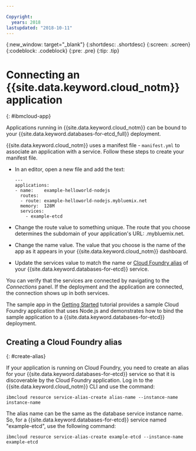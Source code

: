 ```yaml
---

Copyright:
  years: 2018
lastupdated: "2018-10-11"
---
```


{:new_window: target="_blank"}
{:shortdesc: .shortdesc}
{:screen: .screen}
{:codeblock: .codeblock}
{:pre: .pre}
{:tip: .tip}

# Connecting an {{site.data.keyword.cloud_notm}} application
{: #ibmcloud-app}

Applications running in {{site.data.keyword.cloud_notm}} can be bound to your {{site.data.keyword.databases-for-etcd_full}} deployment. 

{{site.data.keyword.cloud_notm}} uses a manifest file - `manifest.yml` to associate an application with a service. Follow these steps to create your manifest file.
- In an editor, open a new file and add the text:
  ```
  ---
  applications:
  - name:    example-helloworld-nodejs
    routes:
    - route: example-helloworld-nodejs.mybluemix.net
    memory:  128M
    services:
      - example-etcd
  ```

- Change the route value to something unique. The route that you choose determines the subdomain of your application's URL: <host>.mybluemix.net.
- Change the name value. The value that you choose is the name of the app as it appears in your {{site.data.keyword.cloud_notm}} dashboard.
- Update the services value to match the name or [Cloud Foundry alias](#create-alias) of your {{site.data.keyword.databases-for-etcd}} service.

You can verify that the services are connected by navigating to the _Connections_ panel. If the deployment and the application are connected, the connection shows up in both services.

The sample app in the [Getting Started](/docs/services/databases-for-etcd?topic=databases-for-etcd-getting-started) tutorial provides a sample Cloud Foundry application that uses Node.js and demonstrates how to bind the sample application to a {{site.data.keyword.databases-for-etcd}} deployment.

## Creating a Cloud Foundry alias
{: #create-alias}

If your application is running on Cloud Foundry, you need to create an alias for your {{site.data.keyword.databases-for-etcd}} service so that it is discoverable by the Cloud Foundry application. Log in to the {{site.data.keyword.cloud_notm}} CLI and use the command:

`ibmcloud resource service-alias-create alias-name --instance-name instance-name`

The alias name can be the same as the database service instance name. So, for a {{site.data.keyword.databases-for-etcd}} service named "example-etcd", use the following command:

`ibmcloud resource service-alias-create example-etcd --instance-name example-etcd`
